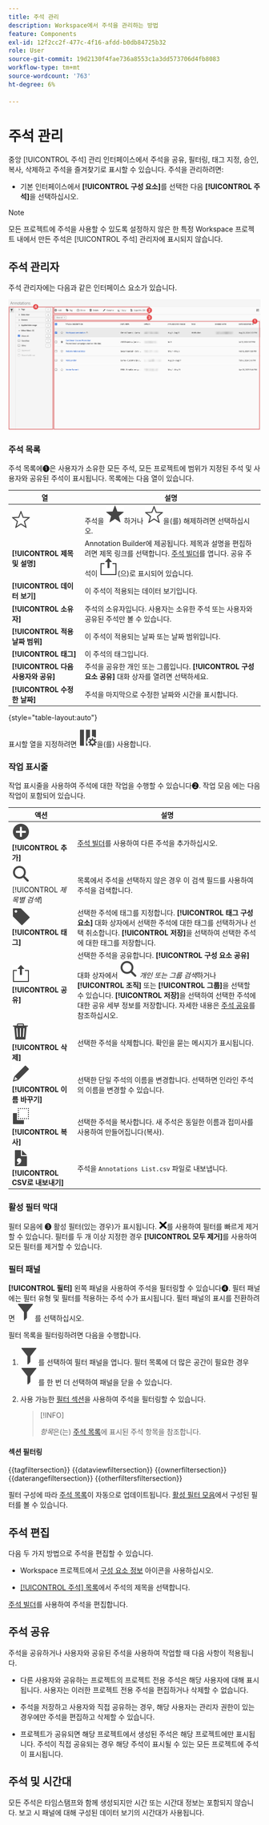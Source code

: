 ```yaml
---
title: 주석 관리
description: Workspace에서 주석을 관리하는 방법
feature: Components
exl-id: 12f2cc2f-477c-4f16-afdd-b0db84725b32
role: User
source-git-commit: 19d2130f4fae736a8553c1a3dd573706d4fb8083
workflow-type: tm+mt
source-wordcount: '763'
ht-degree: 6%

---
```


# 주석 관리

중앙 [!UICONTROL 주석] 관리 인터페이스에서 주석을 공유, 필터링, 태그 지정, 승인, 복사, 삭제하고 주석을 즐겨찾기로 표시할 수 있습니다. 주석을 관리하려면:

* 기본 인터페이스에서 **[!UICONTROL 구성 요소]**&#x200B;를 선택한 다음 **[!UICONTROL 주석]**&#x200B;을 선택하십시오.


>[!NOTE]
>
>모든 프로젝트에 주석을 사용할 수 있도록 설정하지 않은 한 특정 Workspace 프로젝트 내에서 만든 주석은 [!UICONTROL 주석] 관리자에 표시되지 않습니다.
>

## 주석 관리자

주석 관리자에는 다음과 같은 인터페이스 요소가 있습니다.

![주석 인터페이스](assets/annotations-manager.png)

### 주석 목록

주석 목록에➊은 사용자가 소유한 모든 주석, 모든 프로젝트에 범위가 지정된 주석 및 사용자와 공유된 주석이 표시됩니다. 목록에는 다음 열이 있습니다.

| 열 | 설명 |
| --- | --- | 
| ![StarOutline](/help/assets/icons/StarOutline.svg) | 주석을 ![Star](/help/assets/icons/Star.svg)하거나 ![StarOutline](/help/assets/icons/StarOutline.svg)을(를) 해제하려면 선택하십시오. |
| **[!UICONTROL 제목 및 설명]** | Annotation Builder에 제공됩니다. 제목과 설명을 편집하려면 제목 링크를 선택합니다. [주석 빌더](/help/components/annotations/create-annotations.md#annotation-builder)를 엽니다. 공유 주석이 ![공유](/help/assets/icons/ShareLight.svg)(으)로 표시되어 있습니다. |
| **[!UICONTROL 데이터 보기]** | 이 주석이 적용되는 데이터 보기입니다. |
| **[!UICONTROL 소유자]** | 주석의 소유자입니다. 사용자는 소유한 주석 또는 사용자와 공유된 주석만 볼 수 있습니다. |
| **[!UICONTROL 적용 날짜 범위]** | 이 주석이 적용되는 날짜 또는 날짜 범위입니다. |
| **[!UICONTROL 태그]** | 이 주석의 태그입니다. |
| **[!UICONTROL 다음 사용자와 공유]** | 주석을 공유한 개인 또는 그룹입니다. **[!UICONTROL 구성 요소 공유]** 대화 상자를 열려면 선택하세요. |
| **[!UICONTROL 수정한 날짜]** | 주석을 마지막으로 수정한 날짜와 시간을 표시합니다. |

{style="table-layout:auto"}

표시할 열을 지정하려면 ![ColumnSetting](/help/assets/icons/ColumnSetting.svg)을(를) 사용합니다.

### 작업 표시줄

작업 표시줄을 사용하여 주석에 대한 작업을 수행할 수 있습니다➋. 작업 모음 에는 다음 작업이 포함되어 있습니다.

| 액션 | 설명 |
|---|---|
| ![AddCircle](/help/assets/icons/AddCircle.svg) **[!UICONTROL 추가]** | [주석 빌더](create-annotations.md#annotation-builder)를 사용하여 다른 주석을 추가하십시오. |
| ![검색](/help/assets/icons/Search.svg) [!UICONTROL *제목별 검색*] | 목록에서 주석을 선택하지 않은 경우 이 검색 필드를 사용하여 주석을 검색합니다. |
| ![레이블](/help/assets/icons/Label.svg) **[!UICONTROL 태그]** | 선택한 주석에 태그를 지정합니다. **[!UICONTROL 태그 구성 요소]** 대화 상자에서 선택한 주석에 대한 태그를 선택하거나 선택 취소합니다. **[!UICONTROL 저장]**&#x200B;을 선택하여 선택한 주석에 대한 태그를 저장합니다. |
| ![공유](/help/assets/icons/ShareLight.svg) **[!UICONTROL 공유]** | 선택한 주석을 공유합니다. **[!UICONTROL 구성 요소 공유]** 대화 상자에서 ![검색](/help/assets/icons/Search.svg) *개인 또는 그룹 검색*&#x200B;하거나 **[!UICONTROL 조직]** 또는 **[!UICONTROL 그룹]**&#x200B;을 선택할 수 있습니다. **[!UICONTROL 저장]**&#x200B;을 선택하여 선택한 주석에 대한 공유 세부 정보를 저장합니다. 자세한 내용은 [주석 공유](#share-annotations)를 참조하십시오. |
| ![삭제](/help/assets/icons/Delete.svg) **[!UICONTROL 삭제]** | 선택한 주석을 삭제합니다. 확인을 묻는 메시지가 표시됩니다. |
| ![편집](/help/assets/icons/Edit.svg) **[!UICONTROL 이름 바꾸기]** | 선택한 단일 주석의 이름을 변경합니다. 선택하면 인라인 주석의 이름을 변경할 수 있습니다. |
| ![복사](/help/assets/icons/Copy.svg) **[!UICONTROL 복사]** | 선택한 주석을 복사합니다. 새 주석은 동일한 이름과 접미사를 사용하여 만들어집니다(복사). |
| ![FileCSV](/help/assets/icons/FileCSV.svg) **[!UICONTROL CSV로 내보내기]** | 주석을 `Annotations List.csv` 파일로 내보냅니다. |

### 활성 필터 막대

필터 모음에 ➌ 활성 필터(있는 경우)가 표시됩니다. ![CrossSize75](/help/assets/icons/CrossSize75.svg)를 사용하여 필터를 빠르게 제거할 수 있습니다. 필터를 두 개 이상 지정한 경우 **[!UICONTROL 모두 제거]**&#x200B;를 사용하여 모든 필터를 제거할 수 있습니다.

### 필터 패널

**[!UICONTROL 필터]** 왼쪽 패널을 사용하여 주석을 필터링할 수 있습니다➍. 필터 패널에는 필터 유형 및 필터를 적용하는 주석 수가 표시됩니다. 필터 패널의 표시를 전환하려면 ![필터](/help/assets/icons/Filter.svg)를 선택하십시오.

필터 목록을 필터링하려면 다음을 수행합니다.

1. ![필터](/help/assets/icons/Filter.svg)를 선택하여 필터 패널을 엽니다. 필터 목록에 더 많은 공간이 필요한 경우 ![필터](/help/assets/icons/Filter.svg)를 한 번 더 선택하여 패널을 닫을 수 있습니다.
1. 사용 가능한 [필터 섹션](#filter-sections)을 사용하여 주석을 필터링할 수 있습니다.

   >[!INFO]
   >
   >*항목*&#x200B;은(는) [주석 목록](manage-annotations.md#annotations-list)에 표시된 주석 항목을 참조합니다.
   > 

#### 섹션 필터링

{{tagfiltersection}}
{{dataviewfiltersection}}
{{ownerfiltersection}}
{{daterangefiltersection}}
{{otherfiltersfiltersection}}


필터 구성에 따라 [주석 목록](manage-annotations.md#annotations-list)이 자동으로 업데이트됩니다. [활성 필터 모음](manage-annotations.md#active-filter-bar)에서 구성된 필터를 볼 수 있습니다.


## 주석 편집

다음 두 가지 방법으로 주석을 편집할 수 있습니다.

* Workspace 프로젝트에서 [구성 요소 정보](/help/components/use-components-in-workspace.md#component-info) 아이콘을 사용하십시오.

* [[!UICONTROL 주석] 목록](#annotations-list)에서 주석의 제목을 선택합니다.

[주석 빌더](/help/components/annotations/create-annotations.md#annotation-builder)를 사용하여 주석을 편집합니다.

## 주석 공유

주석을 공유하거나 사용자와 공유된 주석을 사용하여 작업할 때 다음 사항이 적용됩니다.

* 다른 사용자와 공유하는 프로젝트의 프로젝트 전용 주석은 해당 사용자에 대해 표시됩니다. 사용자는 이러한 프로젝트 전용 주석을 편집하거나 삭제할 수 없습니다.
* 주석을 저장하고 사용자와 직접 공유하는 경우, 해당 사용자는 관리자 권한이 있는 경우에만 주석을 편집하고 삭제할 수 있습니다.

* 프로젝트가 공유되면 해당 프로젝트에서 생성된 주석은 해당 프로젝트에만 표시됩니다. 주석이 직접 공유되는 경우 해당 주석이 표시될 수 있는 모든 프로젝트에 주석이 표시됩니다.

## 주석 및 시간대

모든 주석은 타임스탬프와 함께 생성되지만 시간 또는 시간대 정보는 포함되지 않습니다. 보고 시 패널에 대해 구성된 데이터 보기의 시간대가 사용됩니다.
